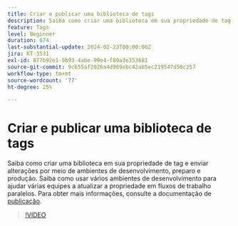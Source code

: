 ```yaml
---
title: Criar e publicar uma biblioteca de tags
description: Saiba como criar uma biblioteca em sua propriedade de tag e enviar alterações por meio de ambientes de desenvolvimento, preparo e produção.
feature: Tags
level: Beginner
duration: 674
last-substantial-update: 2024-02-23T00:00:00Z
jira: KT-3531
exl-id: 877b92e1-9b93-4abe-99e4-f80a3e353681
source-git-commit: 9c655af2026a4d969ebc42ab5ec219547d50c257
workflow-type: tm+mt
source-wordcount: '77'
ht-degree: 25%

---
```


# Criar e publicar uma biblioteca de tags

Saiba como criar uma biblioteca em sua propriedade de tag e enviar alterações por meio de ambientes de desenvolvimento, preparo e produção. Saiba como usar vários ambientes de desenvolvimento para ajudar várias equipes a atualizar a propriedade em fluxos de trabalho paralelos. Para obter mais informações, consulte a documentação de [publicação](https://experienceleague.adobe.com/docs/experience-platform/tags/publish/overview.html).

>[!VIDEO](https://video.tv.adobe.com/v/28731/?learn=on)
